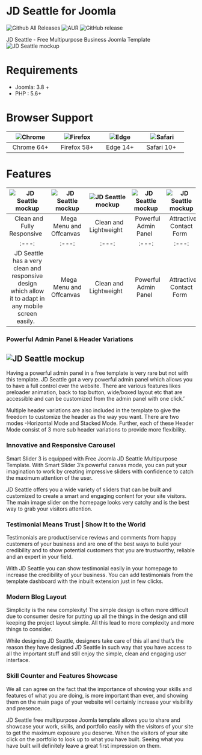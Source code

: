 # JD Seattle for Joomla
![Github All Releases](https://img.shields.io/github/downloads/joomdev/jd_seattle/total.svg)
![AUR](https://img.shields.io/aur/license/yaourt.svg)
![GitHub release](https://img.shields.io/github/release/joomdev/jd_seattle.svg)

JD Seattle - Free Multipurpose Business Joomla Template
![JD Seattle mockup](https://cdn.joomdev.com/images/jd-seattle-desktop-thumb.jpg)

# Requirements
* Joomla: 3.8 +
* PHP : 5.6+

# Browser Support
| ![Chrome](https://raw.githubusercontent.com/alrra/browser-logos/master/src/chrome/chrome_48x48.png)|![Firefox](https://raw.githubusercontent.com/alrra/browser-logos/master/src/firefox/firefox_48x48.png)|![Edge](https://raw.githubusercontent.com/alrra/browser-logos/master/src/edge/edge_48x48.png)|![Safari](https://raw.githubusercontent.com/alrra/browser-logos/master/src/safari/safari_48x48.png)|
| :---: | :---:	|:---:|:---:|
| &nbsp;&nbsp;Chrome 64+&nbsp;&nbsp; | &nbsp;&nbsp;Firefox 58+&nbsp;&nbsp; | &nbsp;&nbsp;Edge 14+&nbsp;&nbsp; | &nbsp;&nbsp;Safari 10+ &nbsp;&nbsp; |

# Features

| ![JD Seattle mockup](https://cdn.joomdev.com/images/templates/landing_page/icons/fully_responsive_design.png)|![JD Seattle mockup](https://cdn.joomdev.com/images/templates/landing_page/icons/clean_and_lightweight.png)|![JD Seattle mockup](https://cdn.joomdev.com/images/templates/landing_page/icons/fully_responsive_design.png)|![JD Seattle mockup](https://cdn.joomdev.com/images/templates/landing_page/icons/backed_with_astroid.png)|![JD Seattle mockup](https://cdn.joomdev.com/images/templates/landing_page/icons/header_variations.png)|![JD Seattle mockup](https://cdn.joomdev.com/images/templates/landing_page/icons/fully_customizable.png)|
| :---: | :---:	|:---:|:---:|:---:|:---:|
| &nbsp;&nbsp;Clean and Fully Responsive&nbsp;&nbsp; | &nbsp;&nbsp;Mega Menu and Offcanvas&nbsp;&nbsp; | &nbsp;&nbsp;Clean and Lightweight&nbsp;&nbsp; | &nbsp;&nbsp;Powerful Admin Panel&nbsp;&nbsp; | &nbsp;&nbsp;Attractive Contact Form&nbsp;&nbsp; | &nbsp;&nbsp;Engaging Typography&nbsp;&nbsp; |
| :---: | :---:	|:---:|:---:|:---:|:---:|
| &nbsp;&nbsp;JD Seattle has a very clean and responsive design which allow it to adapt in any mobile screen easily.&nbsp;&nbsp; | &nbsp;&nbsp;Mega Menu and Offcanvas&nbsp;&nbsp; | &nbsp;&nbsp;Clean and Lightweight&nbsp;&nbsp; | &nbsp;&nbsp;Powerful Admin Panel&nbsp;&nbsp; | &nbsp;&nbsp;Attractive Contact Form&nbsp;&nbsp; | &nbsp;&nbsp;Engaging Typography&nbsp;&nbsp; |

### Powerful Admin Panel & Header Variations
## ![JD Seattle mockup](https://cdn.joomdev.com/images/templates/jd_seattle/power-full-admin-panel-and-header-verations.jpg)
Having a powerful admin panel in a free template is very rare but not with this template. JD Seattle got a very powerful admin panel which allows you to have a full control over the website. There are various features likes preloader animation, back to top button, wide/boxed layout etc that are accessible and can be customized from the admin panel with one click.’

Multiple header variations are also included in the template to give the freedom to customize the header as the way you want. There are two modes -Horizontal Mode and Stacked Mode. Further, each of these Header Mode consist of 3 more sub header variations to provide more flexibility.

### Innovative and Responsive Carousel
Smart Slider 3 is equipped with Free Joomla JD Seattle Multipurpose Template. With Smart Slider 3’s powerful canvas mode, you can put your imagination to work by creating impressive sliders with confidence to catch the maximum attention of the user.

JD Seattle offers you a wide variety of sliders that can be built and customized to create a smart and engaging content for your site visitors. The main image slider on the homepage looks very catchy and is the best way to grab your visitors attention.

### Testimonial Means Trust | Show It to the World
Testimonials are product/service reviews and comments from happy customers of your business and are one of the best ways to build your credibility and to show potential customers that you are trustworthy, reliable and an expert in your field.

With JD Seattle you can show testimonial easily in your homepage to increase the credibility of your business. You can add testimonials from the template dashboard with the inbuilt extension just in few clicks.

### Modern Blog Layout
Simplicity is the new complexity! The simple design is often more difficult due to consumer desire for putting up all the things in the design and still keeping the project layout simple. All this lead to more complexity and more things to consider.

While designing JD Seattle, designers take care of this all and that’s the reason they have designed JD Seattle in such way that you have access to all the important stuff and still enjoy the simple, clean and engaging user interface.

### Skill Counter and Features Showcase
We all can agree on the fact that the importance of showing your skills and features of what you are doing, is more important than ever, and showing them on the main page of your website will certainly increase your visibility and presence.

JD Seattle free multipurpose Joomla template allows you to share and showcase your work, skills, and portfolio easily with the visitors of your site to get the maximum exposure you deserve. When the visitors of your site click on the portfolio to look up to what you have built. Seeing what you have built will definitely leave a great first impression on them.

